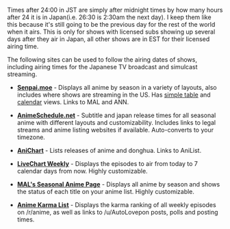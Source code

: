 Times after 24:00 in JST are simply after midnight times by how many hours after 24 it is in Japan(i.e. 26:30 is 2:30am the next day). I keep them like this because it's still going to be the previous day for the rest of the world when it airs.  This is only for shows with licensed subs showing up several days after they air in Japan, all other shows are in EST for their licensed airing time.

The following sites can be used to follow the airing dates of shows, including airing times for the Japanese TV broadcast and simulcast streaming.

* [**Senpai.moe**](http://www.senpai.moe) - Displays all anime by season in a variety of layouts, also includes where shows are streaming in the US. Has [simple table](http://www.senpai.moe/?mode=table) and [calendar](http://www.senpai.moe/?mode=calendar) views. Links to MAL and ANN.

* [**AnimeSchedule.net**](https://animeschedule.net/) -  Subtitle and japan release times for all seasonal anime with different layouts and customizability. Includes links to legal streams and anime listing websites if available. Auto-converts to your timezone.

* [**AniChart**](http://anichart.net/airing) - Lists releases of anime and donghua. Links to AniList.

* [**LiveChart Weekly**](http://livechart.me/weekly) - Displays the episodes to air from today to 7 calendar days from now. Highly customizable.

* [**MAL's Seasonal Anime Page**](http://myanimelist.net/anime/season/schedule) - Displays all anime by season and shows the status of each title on your anime list. Highly customizable.

* [**Anime Karma List**](https://animekarmalist.com/) - Displays the karma ranking of all weekly episodes on /r/anime, as well as links to /u/AutoLovepon posts, polls and posting times.